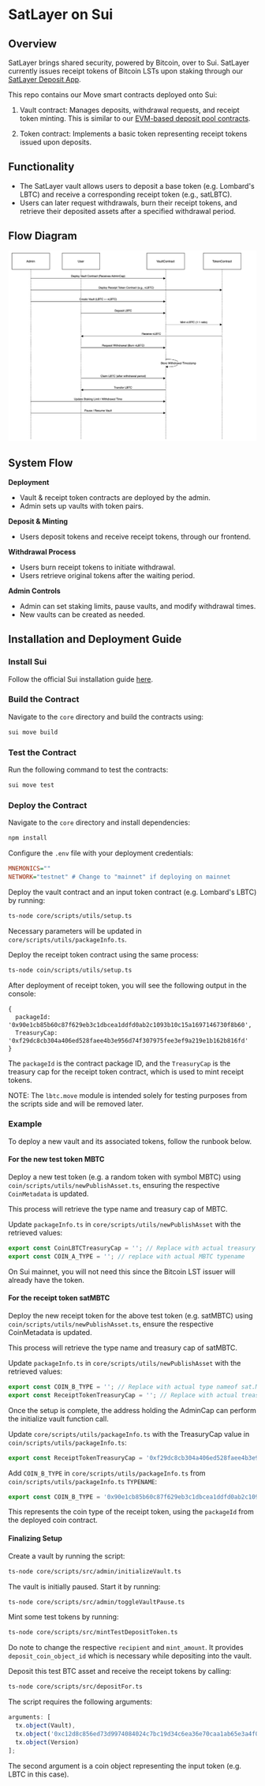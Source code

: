 # SatLayer on Sui

## Overview

SatLayer brings shared security, powered by Bitcoin, over to Sui. SatLayer currently issues receipt tokens of Bitcoin LSTs upon staking through our [SatLayer Deposit App](https://app.satlayer.xyz).

This repo contains our Move smart contracts deployed onto Sui:

1. Vault contract: Manages deposits, withdrawal requests, and receipt token minting. This is similar to our [EVM-based deposit pool contracts](https://github.com/satlayer/deposit-contract-public).

2. Token contract: Implements a basic token representing receipt tokens issued upon deposits.

## Functionality

- The SatLayer vault allows users to deposit a base token (e.g. Lombard's LBTC) and receive a corresponding receipt token (e.g., satLBTC).
- Users can later request withdrawals, burn their receipt tokens, and retrieve their deposited assets after a specified withdrawal period.

## Flow Diagram

![Flow Diagram](./images/satlayer_deposit_flow.png)

## System Flow

**Deployment**

- Vault & receipt token contracts are deployed by the admin.
- Admin sets up vaults with token pairs.

**Deposit & Minting**

- Users deposit tokens and receive receipt tokens, through our frontend.

**Withdrawal Process**

- Users burn receipt tokens to initiate withdrawal.
- Users retrieve original tokens after the waiting period.

**Admin Controls**

- Admin can set staking limits, pause vaults, and modify withdrawal times.
- New vaults can be created as needed.

## Installation and Deployment Guide

### Install Sui
Follow the official Sui installation guide [here](https://docs.sui.io/guides/developer/getting-started/sui-install).

### Build the Contract
Navigate to the `core` directory and build the contracts using:

```sh
sui move build
```

### Test the Contract
Run the following command to test the contracts:

```sh
sui move test
```

### Deploy the Contract

Navigate to the `core` directory and install dependencies:

```sh
npm install
```

Configure the `.env` file with your deployment credentials:

```ini
MNEMONICS=""
NETWORK="testnet" # Change to "mainnet" if deploying on mainnet
```

Deploy the vault contract and an input token contract (e.g. Lombard's LBTC) by running:

```sh
ts-node core/scripts/utils/setup.ts
```

 Necessary parameters will be updated in `core/scripts/utils/packageInfo.ts`.

Deploy the receipt token contract using the same process:
```sh
ts-node coin/scripts/utils/setup.ts
```

After deployment of receipt token, you will see the following output in the console:

```
{
  packageId: '0x90e1cb85b60c87f629eb3c1dbcea1ddfd0ab2c1093b10c15a1697146730f8b60',
  TreasuryCap: '0xf29dc8cb304a406ed528faee4b3e956d74f307975fee3ef9a219e1b162b816fd'
}
```

The `packageId` is the contract package ID, and the `TreasuryCap` is the treasury cap for the receipt token contract, which is used to mint receipt tokens.

NOTE: The `lbtc.move` module is intended solely for testing purposes from the scripts side and will be removed later.

### Example

To deploy a new vault and its associated tokens, follow the runbook below.

#### For the new test token MBTC

Deploy a new test token (e.g. a random token with symbol MBTC) using `coin/scripts/utils/newPublishAsset.ts`, ensuring the respective `CoinMetadata` is updated.

This process will retrieve the type name and treasury cap of MBTC.

Update `packageInfo.ts` in `core/scripts/utils/newPublishAsset` with the retrieved values:

```ts
export const CoinLBTCTreasuryCap = ''; // Replace with actual treasury cap 
export const COIN_A_TYPE = ''; // replace with actual MBTC typename
```

On Sui mainnet, you will not need this since the Bitcoin LST issuer will already have the token.

#### For the receipt token satMBTC

Deploy the new receipt token for the above test token (e.g. satMBTC) using `coin/scripts/utils/newPublishAsset.ts`, ensure the respective CoinMetadata is updated.

This process will retrieve the type name and treasury cap of satMBTC.

Update `packageInfo.ts` in `core/scripts/utils/newPublishAsset` with the retrieved values:

```ts
export const COIN_B_TYPE = ''; // Replace with actual type nameof sat.Mbtc
export const ReceiptTokenTreasuryCap = ''; // Replace with actual treasury cap satMBTC
```

Once the setup is complete, the address holding the AdminCap can perform the initialize vault function call.

Update `core/scripts/utils/packageInfo.ts` with the TreasuryCap value in `coin/scripts/utils/packageInfo.ts`:

```ts
export const ReceiptTokenTreasuryCap = '0xf29dc8cb304a406ed528faee4b3e956d74f307975fee3ef9a219e1b162b816fd';
```

Add `COIN_B_TYPE` in `core/scripts/utils/packageInfo.ts` from `coin/scripts/utils/packageInfo.ts` `TYPENAME`:

 ```ts
 export const COIN_B_TYPE = '0x90e1cb85b60c87f629eb3c1dbcea1ddfd0ab2c1093b10c15a1697146730f8b60::template::TEMPLATE';
 ```

 This represents the coin type of the receipt token, using the `packageId` from the deployed coin contract.

#### Finalizing Setup

Create a vault by running the script:

```sh
ts-node core/scripts/src/admin/initializeVault.ts
```

The vault is initially paused. Start it by running:

```sh
ts-node core/scripts/src/admin/toggleVaultPause.ts
```

Mint some test tokens by running: 

```sh
ts-node core/scripts/src/mintTestDepositToken.ts
```

Do note to change the respective `recipient` and `mint_amount`. It provides `deposit_coin_object_id` which is necessary while depositing into the vault.

Deposit this test BTC asset and receive the receipt tokens by calling:

```sh
ts-node core/scripts/src/depositFor.ts
```

The script requires the following arguments:

```ts
arguments: [
  tx.object(Vault),
  tx.object('0xc12d8c856ed73d9974084024c7bc19d34c6ea36e70caa1ab65e3a4f00aaf7d8b'),
  tx.object(Version)
];
```

The second argument is a coin object representing the input token (e.g. LBTC in this case).
